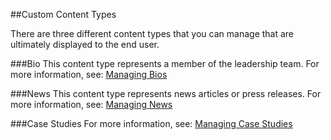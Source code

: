 ##Custom Content Types

There are three different content types that you can manage that are ultimately displayed to the end user.

###Bio
This content type represents a member of the leadership team.  For more information, see: [Managing Bios](content-types/bios.md)

###News
This content type represents news articles or press releases.  For more information, see: [Managing News](content-types/news.md)

###Case Studies
For more information, see: [Managing Case Studies](content-types/case-studies.md)


